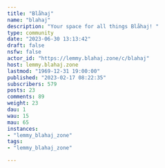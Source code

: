 ```yaml
---
title: "Blåhaj" 
name: "blahaj"
description: "Your space for all things Blåhaj! "
type: community
date: "2023-06-30 13:13:42"
draft: false
nsfw: false
actor_id: "https://lemmy.blahaj.zone/c/blahaj"
host: lemmy.blahaj.zone
lastmod: "1969-12-31 19:00:00"
published: "2023-02-17 08:22:35"
subscribers: 579
posts: 23
comments: 89
weight: 23
dau: 1
wau: 15
mau: 65
instances:
- "lemmy_blahaj_zone"
tags: 
- "lemmy_blahaj_zone"

---
```

